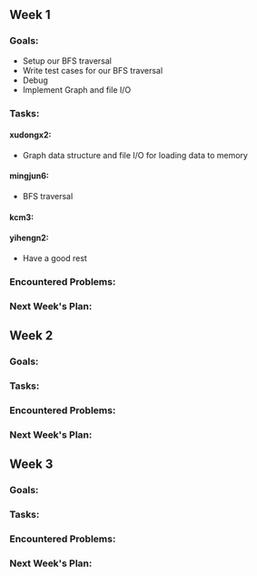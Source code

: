 ## Week 1

### Goals:

* Setup our BFS traversal
* Write test cases for our BFS traversal
* Debug
* Implement Graph and file I/O

### Tasks:
#### xudongx2:
* Graph data structure and file I/O for loading data to memory

#### mingjun6:
* BFS traversal

#### kcm3:

#### yihengn2:
* Have a good rest

### Encountered Problems:

### Next Week's Plan:

## Week 2

### Goals:

### Tasks:

### Encountered Problems:

### Next Week's Plan:

## Week 3

### Goals:

### Tasks:

### Encountered Problems:

### Next Week's Plan:



